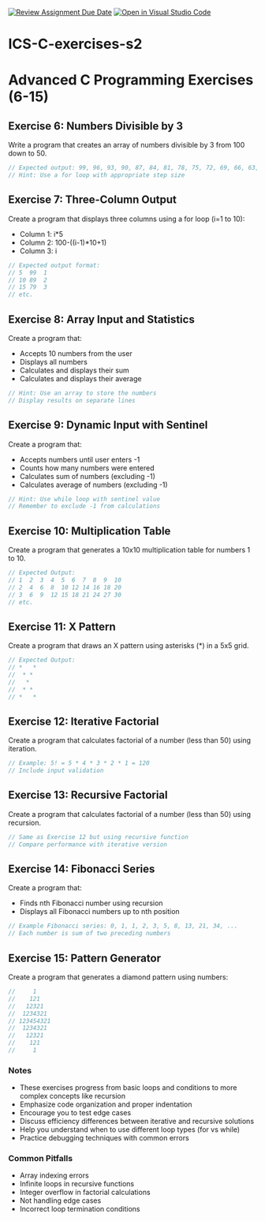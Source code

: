 [![Review Assignment Due Date](https://classroom.github.com/assets/deadline-readme-button-22041afd0340ce965d47ae6ef1cefeee28c7c493a6346c4f15d667ab976d596c.svg)](https://classroom.github.com/a/NQygFVK-)
[![Open in Visual Studio Code](https://classroom.github.com/assets/open-in-vscode-2e0aaae1b6195c2367325f4f02e2d04e9abb55f0b24a779b69b11b9e10269abc.svg)](https://classroom.github.com/online_ide?assignment_repo_id=16890326&assignment_repo_type=AssignmentRepo)
# ICS-C-exercises-s2

# Advanced C Programming Exercises (6-15)

## Exercise 6: Numbers Divisible by 3
Write a program that creates an array of numbers divisible by 3 from 100 down to 50.
```c
// Expected output: 99, 96, 93, 90, 87, 84, 81, 78, 75, 72, 69, 66, 63, 60, 57, 54, 51
// Hint: Use a for loop with appropriate step size
```

## Exercise 7: Three-Column Output
Create a program that displays three columns using a for loop (i=1 to 10):
- Column 1: i*5
- Column 2: 100-((i-1)*10+1)
- Column 3: i
```c
// Expected output format:
// 5  99  1
// 10 89  2
// 15 79  3
// etc.
```

## Exercise 8: Array Input and Statistics
Create a program that:
- Accepts 10 numbers from the user
- Displays all numbers
- Calculates and displays their sum
- Calculates and displays their average
```c
// Hint: Use an array to store the numbers
// Display results on separate lines
```

## Exercise 9: Dynamic Input with Sentinel
Create a program that:
- Accepts numbers until user enters -1
- Counts how many numbers were entered
- Calculates sum of numbers (excluding -1)
- Calculates average of numbers (excluding -1)
```c
// Hint: Use while loop with sentinel value
// Remember to exclude -1 from calculations
```

## Exercise 10: Multiplication Table
Create a program that generates a 10x10 multiplication table for numbers 1 to 10.
```c
// Expected Output:
// 1  2  3  4  5  6  7  8  9  10
// 2  4  6  8  10 12 14 16 18 20
// 3  6  9  12 15 18 21 24 27 30  
// etc.
```

## Exercise 11: X Pattern
Create a program that draws an X pattern using asterisks (*) in a 5x5 grid.
```c
// Expected Output:
// *   *
//  * * 
//   *  
//  * * 
// *   *
```

## Exercise 12: Iterative Factorial
Create a program that calculates factorial of a number (less than 50) using iteration.
```c
// Example: 5! = 5 * 4 * 3 * 2 * 1 = 120
// Include input validation
```

## Exercise 13: Recursive Factorial
Create a program that calculates factorial of a number (less than 50) using recursion.
```c
// Same as Exercise 12 but using recursive function
// Compare performance with iterative version
```

## Exercise 14: Fibonacci Series
Create a program that:
- Finds nth Fibonacci number using recursion
- Displays all Fibonacci numbers up to nth position
```c
// Example Fibonacci series: 0, 1, 1, 2, 3, 5, 8, 13, 21, 34, ...
// Each number is sum of two preceding numbers
```

## Exercise 15: Pattern Generator
Create a program that generates a diamond pattern using numbers:
```c
//     1
//    121
//   12321
//  1234321
// 123454321
//  1234321
//   12321
//    121
//     1
```

### Notes

- These exercises progress from basic loops and conditions to more complex concepts like recursion
- Emphasize code organization and proper indentation
- Encourage you to test edge cases
- Discuss efficiency differences between iterative and recursive solutions
- Help you understand when to use different loop types (for vs while)
- Practice debugging techniques with common errors

### Common Pitfalls
- Array indexing errors
- Infinite loops in recursive functions
- Integer overflow in factorial calculations
- Not handling edge cases
- Incorrect loop termination conditions
